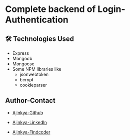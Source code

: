 # Complete backend of Login-Authentication

## 🛠 Technologies Used

- Express
- Mongodb
- Mongoose
- Some NPM libraries like
  - jsonwebtoken
  - bcrypt
  - cookieparser


## Author-Contact

- [Ajinkya-Github](https://github.com/AjinkyaVeer007)

- [Ajinkya-LinkedIn](https://www.linkedin.com/in/ajinkya-veer-0ba100238/)

- [Ajinkya-Findcoder](https://www.findcoder.io/u/ajinkya_veer)
